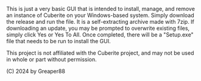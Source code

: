 This is just a very basic GUI that is intended to install, manage, and remove an instance of Cuberite on your Windows-based system.
Simply download the release and run the file. It is a self-extracting archive made with 7zip.
If downloading an update, you may be prompted to overwrite existing files, simply click Yes or Yes To All.
Once completed, there will be a "Setup.exe" file that needs to be run to install the GUI.

This project is not affiliated with the Cuberite project, and may not be used in whole or part without permission.

(C) 2024 by Greaper88

